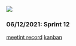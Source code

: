 ![](https://docs.nativebase.io/img/minion.gif)
 
 ### 06/12/2021: Sprint 12
 [meetint record](https://dutudn.sharepoint.com/sites/Group_PBL6Team/Shared%20Documents/General/Recordings/Sprint-20211206_192038-Meeting%20Recording.mp4?web=1)
 [kanban](https://github.com/odanang/app/projects/1?fullscreen=true)
